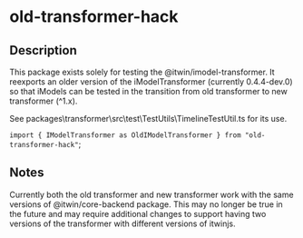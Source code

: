 # old-transformer-hack

## Description

This package exists solely for testing the @itwin/imodel-transformer. It reexports an older version of the iModelTransformer (currently 0.4.4-dev.0) so that iModels can be tested in the transition from old transformer to new transformer (^1.x). 

See packages\transformer\src\test\TestUtils\TimelineTestUtil.ts for its use.


`import { IModelTransformer as OldIModelTransformer } from "old-transformer-hack"`;

## Notes

Currently both the old transformer and new transformer work with the same versions of @itwin/core-backend package. This may no longer be true in the future and may require additional changes to support having two versions of the transformer with different versions of itwinjs.
